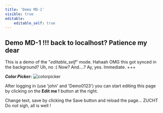 ```yaml
---
title: 'Demo MD-1'
visible: true
editable:
    editable_self: true
---
```


## Demo MD-1 !!! back to localhost? Patience my dear

This is a demo of the "<i>editable_self</i>" mode. Hahaah OMG this got synced in the background? Uh, no :( Now? And....? Ay, yes. Immediate. +++

***Color Picker*:**
![colorpicker](http://www.w3schools.com/images/colorpicker.gif)

After logging in (use 'john' and 'Demo0123') you can start editing this page by clicking on the <b>Edit me !</b> button at the right.

Change text, save by clicking the Save button and reload the page... ZUCHT Do *not* sigh, all is well !
